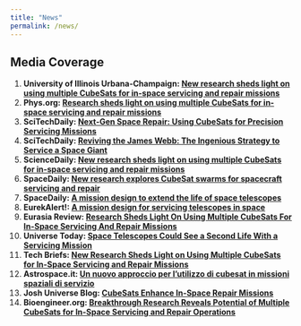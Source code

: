 ```yaml
---
title: "News"
permalink: /news/
---
```


## Media Coverage

1. **University of Illinois Urbana-Champaign: [New research sheds light on using multiple CubeSats for in-space servicing and repair missions](https://aerospace.illinois.edu/news/73647)**  
2. **Phys.org: [Research sheds light on using multiple CubeSats for in-space servicing and repair missions](https://phys.org/news/2025-02-multiple-cubesats-space-missions.html)**  
3. **SciTechDaily: [Next-Gen Space Repair: Using CubeSats for Precision Servicing Missions](https://scitechdaily.com/next-gen-space-repair-using-cubesats-for-precision-servicing-missions/)**  
4. **SciTechDaily: [Reviving the James Webb: The Ingenious Strategy to Service a Space Giant](https://scitechdaily.com/reviving-the-james-webb-the-ingenious-strategy-to-service-a-space-giant/)**  
5. **ScienceDaily: [New research sheds light on using multiple CubeSats for in-space servicing and repair missions](https://www.sciencedaily.com/releases/2025/02/250214123711.htm)**  
6. **SpaceDaily: [New research explores CubeSat swarms for spacecraft servicing and repair](https://www.spacedaily.com/reports/New_research_explores_CubeSat_swarms_for_spacecraft_servicing_and_repair_999.html)**  
7. **SpaceDaily: [A mission design to extend the life of space telescopes](https://www.spacedaily.com/reports/A_mission_design_to_extend_the_life_of_space_telescopes_999.html)**  
8. **EurekAlert!: [A mission design for servicing telescopes in space](https://www.eurekalert.org/news-releases/1067052)**  
9. **Eurasia Review: [Research Sheds Light On Using Multiple CubeSats For In-Space Servicing And Repair Missions](https://www.eurasiareview.com/15022025-research-sheds-light-on-using-multiple-cubesats-for-in-space-servicing-and-repair-missions/)**  
10. **Universe Today: [Space Telescopes Could See a Second Life With a Servicing Mission](https://www.universetoday.com/articles/space-telescopes-could-see-a-second-life-with-a-servicing-mission)**  
11. **Tech Briefs: [New Research Sheds Light on Using Multiple CubeSats for In-Space Servicing and Repair Missions](https://www.techbriefs.com/component/content/article/52834-new-research-sheds-light-on-using-multiple-cubesats-for-in-space-servicing-and-repair-missions)**  
12. **Astrospace.it: [Un nuovo approccio per l’utilizzo di cubesat in missioni spaziali di servizio](https://www.astrospace.it/2025/02/17/un-nuovo-approccio-per-lutilizzo-di-cubesat-in-missioni-spaziali-di-servizio/)**  
13. **Josh Universe Blog: [CubeSats Enhance In-Space Repair Missions](https://blog.joshuniverse.com/cubesats-enhance-in-space-repair-missions/)**  
14. **Bioengineer.org: [Breakthrough Research Reveals Potential of Multiple CubeSats for In-Space Servicing and Repair Operations](https://bioengineer.org/breakthrough-research-reveals-potential-of-multiple-cubesats-for-in-space-servicing-and-repair-operations/)**

